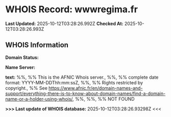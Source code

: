 # WHOIS Record: wwwregima.fr

**Last Updated:** 2025-10-12T03:28:26.992Z
**Checked At:** 2025-10-12T03:28:26.993Z

## WHOIS Information

**Domain Status:** 

**Name Server:** 

**text:** %%, %% This is the AFNIC Whois server., %%, %% complete date format: YYYY-MM-DDThh:mm:ssZ, %%, %% Rights restricted by copyright., %% See https://www.afnic.fr/en/domain-names-and-support/everything-there-is-to-know-about-domain-names/find-a-domain-name-or-a-holder-using-whois/, %%, %%, %% NOT FOUND

**>>> Last update of WHOIS database:** 2025-10-12T03:28:26.93298Z <<<

